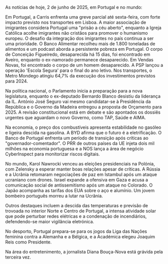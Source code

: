 As notícias de hoje, 2 de junho de 2025, em Portugal e no mundo:

Em Portugal, a Carris enfrenta uma greve parcial até sexta-feira, com forte impacto previsto nos transportes em Lisboa. A maior associação de imigrantes considera Portugal uma "prisão a céu aberto", enquanto a Igreja Católica acolhe imigrantes não cristãos para promover o humanismo europeu. O desafio da integração dos imigrantes no país continua a ser uma prioridade. O Banco Alimentar recolheu mais de 1.800 toneladas de alimentos e um podcast aborda a persistente pobreza em Portugal. O corpo de Conceição Figueiredo, desaparecida há 15 dias, foi encontrado em Aveiro, enquanto o ex-namorado permanece desaparecido. Em Vendas Novas, foi encontrado o corpo de um homem desaparecido. A PSP lançou a operação 'Escola Segura' para o final do ano letivo. Nos transportes, o Metro Mondego atingiu 64,7% da execução dos investimentos previstos para 2024.

Na política nacional, o Parlamento inicia a preparação para a nova legislatura, enquanto o ex-deputado Bernardo Blanco desistiu da liderança da IL. António José Seguro vai mesmo candidatar-se à Presidência da República e o Governo da Madeira entregou a proposta de Orçamento para 2025. A revisão constitucional está em debate e são apontados os dossiês urgentes que aguardam o novo Governo, como TAP, Saúde e AIMA.

Na economia, o preço dos combustíveis apresenta estabilidade no gasóleo e ligeira descida na gasolina. A BYD afirma que o futuro é a eletrificação. O Banco de Portugal enfrenta um período de transição após críticas ao "governador-comentador". O PRR de outros países da UE injeta dois mil milhões na economia portuguesa e a NOS lança a área de negócio CyberInspect para monitorizar riscos digitais.

No mundo, Karol Nawrocki venceu as eleições presidenciais na Polónia, com Zelensky a esperar manter boas relações apesar de críticas. A Rússia e a Ucrânia retomaram negociações de paz em Istambul após um ataque ucraniano com drones. Israel expande a ofensiva em Gaza e acusa a comunicação social de antissemitismo após um ataque no Colorado. O Japão acompanha as tarifas dos EUA sobre o aço e alumínio. Um jovem bombeiro português morreu a lutar na Ucrânia.

Outros destaques incluem a descida das temperaturas e previsão de trovoada no interior Norte e Centro de Portugal, a intensa atividade solar que pode perturbar redes elétricas e a condenação de incendiários, defendendo-se maior vigilância eletrónica.

No desporto, Portugal prepara-se para os jogos da Liga das Nações feminina contra a Alemanha e a Bélgica, e a Académica elegeu Joaquim Reis como Presidente.

Na área do entretenimento, a jornalista Diana Bouça-Nova está grávida pela terceira vez.
